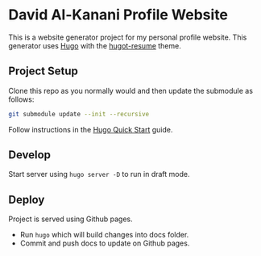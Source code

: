 # David Al-Kanani Profile Website

This is a website generator project for my personal profile website. This generator uses [Hugo](https://gohugo.io/) with the [hugot-resume](https://themes.gohugo.io/hugo-resume/) theme.

## Project Setup
Clone this repo as you normally would and then update the submodule as follows:
```bash
git submodule update --init --recursive
```

Follow instructions in the [Hugo Quick Start](https://gohugo.io/getting-started/quick-start/) guide.

## Develop
Start server using `hugo server -D` to run in draft mode.

## Deploy
Project is served using Github pages.
- Run `hugo` which will build changes into docs folder.
- Commit and push docs to update on Github pages.
